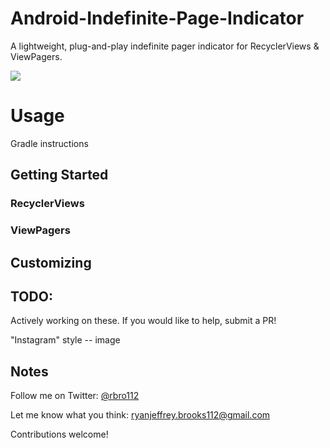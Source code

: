 # Android-Indefinite-Page-Indicator

A lightweight, plug-and-play indefinite pager indicator for RecyclerViews &amp; ViewPagers.

<img src="https://i.imgur.com/14cnD9w.gif"/>

# Usage

Gradle instructions

## Getting Started

### RecyclerViews

### ViewPagers

## Customizing

## TODO:

Actively working on these. If you would like to help, submit a PR!

"Instagram" style -- image



## Notes

Follow me on Twitter: [@rbro112](https://twitter.com/rbro112)

Let me know what you think: [ryanjeffrey.brooks112@gmail.com](mailto:ryanjeffrey.brooks112@gmail.com)

Contributions welcome!
